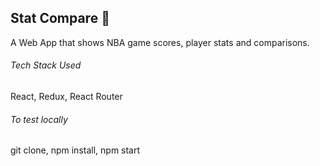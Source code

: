 ## Stat Compare :basketball:

A Web App that shows NBA game scores,
player stats and comparisons. 

###### Tech Stack Used

React,
Redux,
React Router

###### To test locally

git clone, npm install, npm start
